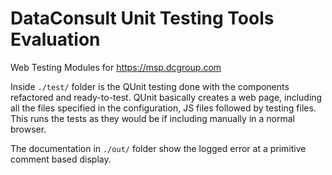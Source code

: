 # DataConsult Unit Testing Tools Evaluation
Web Testing Modules for https://msp.dcgroup.com


Inside `./test/` folder is the QUnit testing done with the components refactored and ready-to-test. QUnit basically creates a web page, including all the files specified in the configuration, JS files followed by testing files. This runs the tests as they would be if including manually in a normal browser.

The documentation in `./out/` folder show the logged error at a primitive comment based display.
